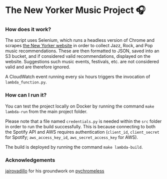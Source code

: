 # The New Yorker Music Project 🎧

### How does it work?
The script uses Selenium, which runs a headless version of Chrome and scrapes
 [the New Yorker website](https://www.newyorker.com/goings-on-about-town/night-life) in order to collect Jazz, Rock, 
 and Pop music recommendations. These are then formatted to JSON, saved into an S3 bucket, and if considered valid
 recommendations, displayed on the website. Suggestions such music events, festivals, etc. are not considered valid
 and are therefore ignored.
 
A CloudWatch event running every six hours triggers the invocation of `lambda_function.py`.

### How can I run it?

You can test the project locally on Docker by running the command `make lambda-run` from the main
project folder.

Please note that a file named `credentials.py` is needed within the `src` folder in order to run the build successfully.
This is because connecting to both the Spotify API and AWS requires authentication (`client_id`, `client_secret` for 
Spotify; `aws_access_key_id`, `aws_secret_access_key` for AWS).
 
 The build is deployed by running the command `make lambda-build`.
 
 ### Acknowledgements
 
[jairovadillo](https://github.com/jairovadillo) for his groundwork on
 [pychromeless](https://github.com/jairovadillo/pychromeless)
